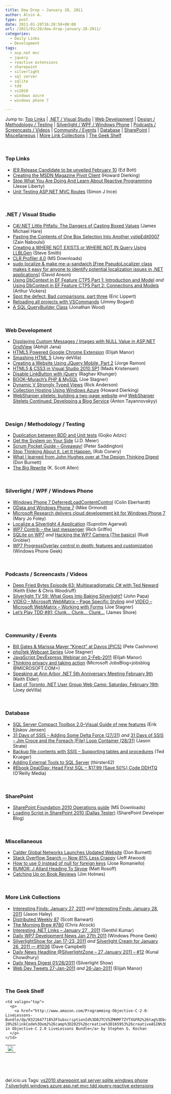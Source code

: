 ```yaml
---
title: Dew Drop – January 28, 2011
author: Alvin A.
type: post
date: 2011-01-28T16:28:50+00:00
url: /2011/01/28/dew-drop-january-28-2011/
categories:
  - Daily Links
  - Development
tags:
  - asp.net mvc
  - jquery
  - reactive extensions
  - sharepoint
  - silverlight
  - sql server
  - sqlite
  - tdd
  - vs2010
  - windows azure
  - windows phone 7

---
```

Jump to: [Top Links][1] | [.NET / Visual Studio][2] | [Web Development][3] | [Design / Methodology / Testing][4] | [Silverlight / WPF / Windows Phone][5] | [Podcasts / Screencasts / Videos][6] | [Community / Events][7] | [Database][8] | [SharePoint][9] | [Miscellaneous][10] | [More Link Collections][11] | [The Geek Shelf][12] 

&#160;

### <a name="top"></a>Top Links

  * [IE9 Release Candidate to be unveiled February 10][13] (Ed Bott)
  * [Creating the MSDN Magazine Pivot Client][14] (Howard Dierking)
  * [Stop What You Are Doing And Learn About Reactive Programming][15] (Jesse Liberty)
  * [Unit Testing ASP.NET MVC Routes][16] (Simon J Ince)

&#160;

### <a name="dotnet"></a>.NET / Visual Studio

  * [C#/.NET Little Pitfalls: The Dangers of Casting Boxed Values][17] (James Michael Hare)
  * [Pasting the Contents of One Box Selection Into Another vstipEdit0007][18] (Zain Naboulsi)
  * [Creating a WHERE NOT EXISTS or WHERE NOT IN Query Using LLBLGen][19] (Steve Smith)
  * [CLR Profiler 4.0][20] (MS Downloads)
  * [sudo localize & make me-a-sandwich [Free PseudoLocalizer class makes it easy for anyone to identify potential localization issues in .NET applications]][21] (David Anson)
  * [Using DbContext in EF Feature CTP5 Part 1: Introduction and Model][22] _and_ [Using DbContext in EF Feature CTP5 Part 2: Connections and Models][23] (Arthur Vickers)
  * [Spot the defect: Bad comparisons, part three][24] (Eric Lippert)
  * [Reloading all projects with VSCommands][25] (Jimmy Bogard)
  * [A SQL QueryBuilder Class][26] (Jonathan Wood)

&#160;

### <a name="web"></a>Web Development

  * [Displaying Custom Messages / Images with NULL Value in ASP.NET GridView][27] (Abhijit Jana)
  * [HTML5 Powered Google Chrome Extension][28] (Elijah Manor)
  * [Smashing HTML 5][29] (Joey deVilla)
  * [Creating a Website Using JQuery Mobile, Part 2][30] (Jorge Ramon)
  * [HTML5 & CSS3 in Visual Studio 2010 SP1][31] (Mads Kristensen)
  * [Disable LinkButton with jQuery][32] (Raghav Khunger)
  * [BOOK–Murach’s PHP & MySQL][33] (Joe Stagner)
  * [Dynamic V Strongly Typed Views][34] (Rick Anderson)
  * [Collection Hosting Using Windows Azure][35] (Howard Dierking)
  * [WebSharper sitelets: building a two-page website][36] _and_ [WebSharper Sitelets Continued: Developing a Blog Service][37] (Anton Tayannovskyy)

&#160;

### <a name="design"></a>Design / Methodology / Testing

  * [Duplication between BDD and Unit tests][38] (Gojko Adzic)
  * [Get the System on Your Side][39] (J.D. Meier)
  * [Scrum Pocket Guide – Giveaway!][40] (Peter Saddington)
  * [Stop Thinking About It. Let It Happen.][41] (Rob Conery)
  * [What I learned from John Hughes over at The Design Thinking Digest][42] (Don Burnett)
  * [The Big Rewrite][43] (K. Scott Allen)

&#160;

### <a name="silverlight"></a>Silverlight / WPF / Windows Phone

  * [Windows Phone 7 DeferredLoadContentControl][44] (Colin Eberhardt)
  * [OData and Windows Phone 7][45] (Mike Ormond)
  * [Microsoft Research delivers cloud development kit for Windows Phone 7][46] (Mary Jo Foley)
  * [Localize a Silverlight 4 Application][47] (Suprotim Agarwal)
  * [WP7 Contrib – the last messenger][48] (Rich Griffin)
  * [SQLite on WP7][49] _and_ [Hacking the WP7 Camera (The basics)][50] (Rudi Grobler)
  * [WP7 ProgressOverlay control in depth: features and customization][51] (Windows Phone Geek)

&#160;

### <a name="podcasts"></a>Podcasts / Screencasts / Videos

  * <a href="http://feedproxy.google.com/~r/deepfriedbytes/~3/HTAsz4FUPRY/" target="_blank">Deep Fried Bytes Episode 63: Multiparadigmatic C# with Ted Neward</a> (Keith Elder & Chris Woodruff)
  * [Silverlight TV 59: What Goes Into Baking Silverlight?][52] (John Papa)
  * [VIDEO – Microsoft WebMatrix – Page Specific Styling][53] _and_ [VIDEO – Microsoft WebMatrix – Working with Forms][54] (Joe Stagner)
  * [Let&#8217;s Play TDD #81: Clunk&#8230; Clunk&#8230; Clunk&#8230;][55] (James Shore)

&#160;

### <a name="events"></a>Community / Events

  * [Bill Gates & Marissa Mayer “Kinect” at Davos [PICS]][56] (Pete Cashmore)
  * [php|tek Webcast Series][57] (Joe Stagner)
  * [JavaScript DevExpress Webinar on 2-Feb-2011][58] (Elijah Manor)
  * [Thinking privacy and taking action][59] (Microsoft JobsBlog<jobsblog @MICROSOFT.COM>)
  * [Speaking at Ann Arbor .NET 5th Anniversary Meeting February 9th][60] (Keith Elder)
  * [East of Toronto .NET User Group Web Camp: Saturday, February 19th][61] (Joey deVilla)

&#160;

### <a name="db"></a>Database

  * [SQL Server Compact Toolbox 2.0–Visual Guide of new features][62] (Erik Ejlskov Jensen)
  * [31 Days of SSIS – Adding Some Delta Force (27/31)][63] _and_ [31 Days of SSIS – Jim Croce and the Foreach (File) Loop Container (28/31)][64] (Jason Strate)
  * [Backup file contents with SSIS &#8211; Supporting tables and procedures][65] (Ted Krueger)
  * [Adding External Tools to SQL Server][66] (thirster42)
  * [#Ebook Deal/Day: Head First SQL &#8211; $17.99 (Save 50%) Code DDHTQ][67] (O&#8217;Reilly Media)

&#160;

### <a name="sp"></a>SharePoint

  * [SharePoint Foundation 2010 Operations guide][68] (MS Downloads)
  * [Loading Script in SharePoint 2010 (Dallas Tester)][69] (SharePoint Developer Blog)

&#160;

### <a name="misc"></a>Miscellaneous

  * [Calder Global Networks Launches Updated Website][70] (Don Burnett)
  * [Stack Overflow Search — Now 81% Less Crappy][71] (Jeff Atwood)
  * [How to use 0 instead of null for foreign keys][72] (Jose Romaniello)
  * [RUMOR: J Allard Heading To Skype][73] (Matt Rosoff)
  * [Catching Up on Book Reviews][74] (Jim Holmes)

&#160;

### <a name="links"></a>More Link Collections

  * [Interesting Finds: January 27, 2011][75] _and_ [Interesting Finds: January 28, 2011][76] (Jason Haley)
  * [Distributed Weekly 87][77] (Scott Banwart)
  * [The Morning Brew #780][78] (Chris Alcock)
  * [Interesting .NET Links – January 27 , 2011][79] (Senthil Kumar)
  * [Daily WP7 Development News Jan 27th 2011][80] (Windows Phone Geek)
  * [SilverlightShow for Jan 17-23, 2011][81] _and_ [Silverlight Cream for January 26, 2011 &#8212; #1036][82] (Dave Campbell)
  * [Daily News Headline @SilverlightZone &#8211; 27 January 2011 &#8211; #12][83] (Kunal Chowdhury)
  * [Daily News Digest 01/28/2011][84] (Silverlight Show)
  * <a href="http://webdevtweets.blogspot.com/2011/01/web-dev-tweets-for-27-jan-2011.html" target="_blank">Web Dev Tweets 27-Jan-2011</a> _and_ [26-Jan-2011][85] (Elijah Manor)

&#160;

### <a name="shelf"></a>The Geek Shelf

<table border="0" cellspacing="0" cellpadding="0">
  <tr>
    <td>
      <img data-recalc-dims="1" decoding="async" src="https://i0.wp.com/ecx.images-amazon.com/images/I/41L7e9Xh-qL._SL160_.jpg?w=660" />
    </td>
    
    <td valign="top">
      <p>
        <a href="http://www.amazon.com/Programming-Objective-C-2-0-LiveLessons-Bundle/dp/0321647718%3FSubscriptionId%3D0JTCV5ZMHMF7ZYTXGFR2%26tag%3Dbrdicr-20%26linkCode%3Dxm2%26camp%3D2025%26creative%3D165953%26creativeASIN%3D0321647718">Programming in Objective-C 2.0 LiveLessons Bundle</a> by Stephen G. Kochan
      </p>
    </td>
  </tr>
</table>

&#160;

<div style="padding-bottom: 0px; margin: 0px; padding-left: 0px; padding-right: 0px; display: inline; float: none; padding-top: 0px" id="scid:C16BAC14-9A3D-4c50-9394-FBFEF7A93539:474ca57f-914c-4127-aef6-56bec340f850" class="wlWriterEditableSmartContent">
  <!--dotnetkickit-->
</div>

&#160;

<div style="padding-bottom: 0px; margin: 0px; padding-left: 0px; padding-right: 0px; display: inline; float: none; padding-top: 0px" id="scid:0767317B-992E-4b12-91E0-4F059A8CECA8:56c28b70-5bd6-4dbb-84c3-d2d069aafdee" class="wlWriterEditableSmartContent">
  del.icio.us Tags: <a href="http://del.icio.us/popular/vs2010" rel="tag">vs2010</a>,<a href="http://del.icio.us/popular/sharepoint" rel="tag">sharepoint</a>,<a href="http://del.icio.us/popular/sql+server" rel="tag">sql server</a>,<a href="http://del.icio.us/popular/sqlite" rel="tag">sqlite</a>,<a href="http://del.icio.us/popular/windows+phone+7" rel="tag">windows phone 7</a>,<a href="http://del.icio.us/popular/silverlight" rel="tag">silverlight</a>,<a href="http://del.icio.us/popular/windows+azure" rel="tag">windows azure</a>,<a href="http://del.icio.us/popular/asp.net+mvc" rel="tag">asp.net mvc</a>,<a href="http://del.icio.us/popular/tdd" rel="tag">tdd</a>,<a href="http://del.icio.us/popular/jquery" rel="tag">jquery</a>,<a href="http://del.icio.us/popular/reactive+extensions" rel="tag">reactive extensions</a>
</div>

 [1]: https://morningdew-bpc6g3a0fgaxdxcu.eastus2-01.azurewebsites.net/#top
 [2]: https://morningdew-bpc6g3a0fgaxdxcu.eastus2-01.azurewebsites.net/#dotnet
 [3]: https://morningdew-bpc6g3a0fgaxdxcu.eastus2-01.azurewebsites.net/#web
 [4]: https://morningdew-bpc6g3a0fgaxdxcu.eastus2-01.azurewebsites.net/#design
 [5]: https://morningdew-bpc6g3a0fgaxdxcu.eastus2-01.azurewebsites.net/#silverlight
 [6]: https://morningdew-bpc6g3a0fgaxdxcu.eastus2-01.azurewebsites.net/#podcasts
 [7]: https://morningdew-bpc6g3a0fgaxdxcu.eastus2-01.azurewebsites.net/#events
 [8]: https://morningdew-bpc6g3a0fgaxdxcu.eastus2-01.azurewebsites.net/#db
 [9]: https://morningdew-bpc6g3a0fgaxdxcu.eastus2-01.azurewebsites.net/#sp
 [10]: https://morningdew-bpc6g3a0fgaxdxcu.eastus2-01.azurewebsites.net/#misc
 [11]: https://morningdew-bpc6g3a0fgaxdxcu.eastus2-01.azurewebsites.net/#links
 [12]: https://morningdew-bpc6g3a0fgaxdxcu.eastus2-01.azurewebsites.net/#shelf
 [13]: http://feedproxy.google.com/~r/zdnet/Bott/~3/IHNdz2eeOYo/2931
 [14]: http://feedproxy.google.com/~r/CodeBetter/~3/FpHqyx-vdHw/
 [15]: http://feedproxy.google.com/~r/JesseLiberty-SilverlightGeek/~3/k-wPIYeW6l4/
 [16]: http://blogs.msdn.com/b/simonince/archive/2011/01/28/unit-testing-asp-net-mvc-routes.aspx
 [17]: http://geekswithblogs.net/BlackRabbitCoder/archive/2011/01/27/c.net-little-pitfalls-the-dangers-of-casting-boxed-values.aspx
 [18]: http://feedproxy.google.com/~r/zainnab/~3/usCn9BcXjtY/pasting-the-contents-of-one-box-selection-into-another-vstipedit0007.aspx
 [19]: http://stevesmithblog.com/blog/creating-a-where-not-exists-or-where-not-in-query-using-llblgen/
 [20]: http://feedproxy.google.com/~r/MicrosoftDownloadCenter/~3/A__2Doc-2cc/details.aspx
 [21]: http://blogs.msdn.com/b/delay/archive/2011/01/27/sudo-localize-amp-amp-make-me-a-sandwich-free-pseudolocalizer-class-makes-it-easy-for-anyone-to-identify-potential-localization-issues-in-net-applications.aspx
 [22]: http://blogs.msdn.com/b/adonet/archive/2011/01/27/using-dbcontext-in-ef-feature-ctp5-part-1-introduction-and-model.aspx
 [23]: http://blogs.msdn.com/b/adonet/archive/2011/01/27/using-dbcontext-in-ef-feature-ctp5-part-2-connections-and-models.aspx
 [24]: http://blogs.msdn.com/b/ericlippert/archive/2011/01/27/spot-the-defect-bad-comparisons-part-three.aspx
 [25]: http://feedproxy.google.com/~r/LosTechies/~3/USri-To5-8o/reloading-all-projects-with-vscommands.aspx
 [26]: http://www.blackbeltcoder.com/Articles/strings/a-sql-querybuilder-class
 [27]: http://dailydotnettips.com/2011/01/27/displaying-custom-messages-images-with-null-value-in-asp-net-gridview/
 [28]: http://www.elijahmanor.com/2011/01/html5-powered-google-chrome-extension.html
 [29]: http://www.globalnerdy.com/2011/01/27/smashing-html-5/
 [30]: http://feedproxy.google.com/~r/feedburner/MiamiCoder/~3/ybWNzPzsZtA/
 [31]: http://feedproxy.google.com/~r/netSlave/~3/gQyLvZJqFRA/post.aspx
 [32]: http://www.codeasp.net/blogs/raghav_khunger/microsoft-net/1238/disable-linkbutton-with-jquery
 [33]: http://feedproxy.google.com/~r/MSJoe/~3/N3SoVkV0sxc/
 [34]: http://blogs.msdn.com/b/rickandy/archive/2011/01/28/dynamic-v-strongly-typed-views.aspx
 [35]: http://feedproxy.google.com/~r/CodeBetter/~3/PaSrezAJgEk/
 [36]: http://www.intellifactory.com/blogs/anton.tayanovskyy/2011/1/28/WebSharper-sitelets!colon!-building-a-two-page-website.article
 [37]: http://www.intellifactory.com/blogs/anton.tayanovskyy/2011/1/28/WebSharper-Sitelets-Continued!colon!-Developing-a-Blog-Service.article
 [38]: http://gojko.net/2011/01/28/duplication-between-bdd-and-unit-tests/
 [39]: http://feedproxy.google.com/~r/SourcesOfInsight/~3/7ouu94hCqxI/
 [40]: http://feedproxy.google.com/~r/agilescout/~3/KiAw5rSAbbI/
 [41]: http://feedproxy.google.com/~r/wekeroad/EeKc/~3/9OtlvBcNFpQ/this-time-with-more-feeling
 [42]: http://feedproxy.google.com/~r/d4dotnet/~3/KG_VPFV5J_Y/post.aspx
 [43]: http://odetocode.com/Blogs/scott/archive/2011/01/27/the-big-rewrite.aspx
 [44]: http://www.scottlogic.co.uk/blog/colin/2011/01/windows-phone-7-deferredloadcontentcontrol/
 [45]: http://feedproxy.google.com/~r/mikeormond/~3/kxVz4tz6Syc/odata-and-windows-phone-7.aspx
 [46]: http://www.zdnet.com/blog/microsoft/microsoft-research-delivers-cloud-development-kit-for-windows-phone-7/8529
 [47]: http://feedproxy.google.com/~r/netCurryRecentArticles/~3/sRWl1Mu2e7s/ShowArticle.aspx
 [48]: http://blogs.xamlninja.com/xaml/wp7-contrib-the-last-messenger
 [49]: http://feedproxy.google.com/~r/RudiGroblerInTheCloud/~3/7cMCyqkEe0U/sqlite-on-wp7
 [50]: http://feedproxy.google.com/~r/RudiGroblerInTheCloud/~3/9Y4su163-yg/hacking-the-wp7-camera-the-basics
 [51]: http://www.windowsphonegeek.com/articles/WP7-ProgressOverlay-control-in-depth-features-and-customization
 [52]: http://channel9.msdn.com/Shows/SilverlightTV/Silverlight-TV-59-What-Does-it-Take-to-Get-Silverlight-Out-to-the-Public
 [53]: http://feedproxy.google.com/~r/MSJoe/~3/pqCSYRHcm70/
 [54]: http://feedproxy.google.com/~r/MSJoe/~3/aXT9ieh-PBE/
 [55]: http://jamesshore.com/Blog/Lets-Play/Episode-81.html
 [56]: http://feedproxy.google.com/~r/Mashable/~3/Nlgn9UFNIPY/
 [57]: http://feedproxy.google.com/~r/MSJoe/~3/xRnZ4O3bA58/
 [58]: http://www.elijahmanor.com/2011/01/javascript-devexpress-webinar-on-2-feb.html
 [59]: http://microsoftjobsblog.com/blog/thinkingprivacyandtakingaction/
 [60]: http://feedproxy.google.com/~r/keithelder/~3/lgKHM6XCJJc/speaking-at-ann-arbor-.net-5th-anniversary-meeting-february-9th.aspx
 [61]: http://www.globalnerdy.com/2011/01/27/east-of-toronto-net-user-group-web-camp-saturday-february-19th/
 [62]: http://feedproxy.google.com/~r/ErikejBlogsAboutSqlCompactnetAndRelatedStuff/~3/d6ZaNciSNGM/sql-server-compact-toolbox-20visual.html
 [63]: http://www.sqlservercentral.com/blogs/stratesql/archive/2011/01/28/31-days-of-ssis-_1320_-adding-some-delta-force-_2800_27_2F00_31_2900_.aspx
 [64]: http://feedproxy.google.com/~r/sqlserverpedia/~3/h0LC_Mn5rdE/
 [65]: http://blogs.lessthandot.com/index.php/DataMgmt/DBAdmin/backup-file-tables-procedures
 [66]: http://blogs.lessthandot.com/index.php/DataMgmt/DBAdmin/MSSQLServerAdmin/adding-external-tools-to-sql
 [67]: http://feeds.oreilly.com/~r/oreilly/news/~3/GlSlVthIVQw/
 [68]: http://feedproxy.google.com/~r/MicrosoftDownloadCenter/~3/pSbFgRZ3yUc/details.aspx
 [69]: http://blogs.msdn.com/b/sharepointdev/archive/2011/01/27/loading-script-in-sharepoint-2010.aspx
 [70]: http://feedproxy.google.com/~r/d4dotnet/~3/fJkYU8Hu_Ds/post.aspx
 [71]: http://blog.stackoverflow.com/2011/01/stack-overflow-search-now-81-less-crappy/
 [72]: http://feedproxy.google.com/~r/NHibernateBlog/~3/C8IBVCeoSoU/how-to-use-0-instead-of-null-for-foreign-keys.aspx
 [73]: http://feedproxy.google.com/~r/typepad/alleyinsider/silicon_alley_insider/~3/-OxqiIWy9Ng/rumor-j-allard-heading-to-skype-2011-1
 [74]: http://frazzleddad.blogspot.com/2011/01/catching-up-on-book-reviews.html
 [75]: http://jasonhaley.com/blog/post.aspx?id=3f2e8d59-6ff0-4e61-b59c-6528348d44c5
 [76]: http://jasonhaley.com/blog/post.aspx?id=803187e0-8544-4687-9092-4964a2e024de
 [77]: http://feedproxy.google.com/~r/roguetechnology/~3/gnNdiUDE7Xs/
 [78]: http://feedproxy.google.com/~r/ReflectivePerspective/~3/-oOY1RM77vA/
 [79]: http://techblog.ginktage.com/2011/01/interesting-net-links-january-27-2011/
 [80]: http://www.windowsphonegeek.com/news/daily-wp7-development-news-jan-27th-2011
 [81]: http://geekswithblogs.net/WynApseTechnicalMusings/archive/2011/01/27/143656.aspx
 [82]: http://geekswithblogs.net/WynApseTechnicalMusings/archive/2011/01/28/143675.aspx
 [83]: http://feedproxy.google.com/~r/kunal2383/~3/1Oag9s8kdx8/daily-news-headline-silverlightzone-27.html
 [84]: http://feedproxy.google.com/~r/silverlightshow/~3/JfrXL3Q0Oo8/Daily-News-Digest-01-28-2011.aspx
 [85]: http://webdevtweets.blogspot.com/2011/01/tech-tweets-for-26-jan-2011.html